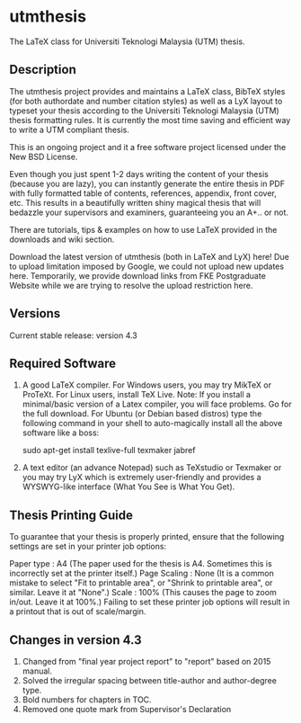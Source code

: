 # utmthesis
The LaTeX class for Universiti Teknologi Malaysia (UTM) thesis.  

## Description

The utmthesis project provides and maintains a LaTeX class, BibTeX styles (for both authordate and number citation styles) as well as a LyX layout to typeset your thesis according to the Universiti Teknologi Malaysia (UTM) thesis formatting rules. It is currently the most time saving and efficient way to write a UTM compliant thesis.  

This is an ongoing project and it a free software project licensed under the New BSD License.

Even though you just spent 1-2 days writing the content of your thesis (because you are lazy), you can instantly generate the entire thesis in PDF with fully formatted table of contents, references, appendix, front cover, etc. This results in a beautifully written shiny magical thesis that will bedazzle your supervisors and examiners, guaranteeing you an A+.. or not.

There are tutorials, tips & examples on how to use LaTeX provided in the downloads and wiki section.

Download the latest version of utmthesis (both in LaTeX and LyX) here! Due to upload limitation imposed by Google, we could not upload new updates here. Temporarily, we provide download links from FKE Postgraduate Website while we are trying to resolve the upload restriction here.

## Versions
Current stable release: version 4.3

## Required Software
1.  A good LaTeX compiler.  For Windows users, you may try MikTeX or ProTeXt. For Linux users, install TeX Live. Note: If you install a minimal/basic version of a Latex compiler, you will face problems. Go for the full download.  For Ubuntu (or Debian based distros) type the following command in your shell to auto-magically install all the above software like a boss:

    sudo apt-get install texlive-full texmaker jabref

2.  A text editor (an advance Notepad) such as TeXstudio or Texmaker or you may try LyX which is extremely user-friendly and provides a WYSWYG-like interface (What You See is What You Get).

## Thesis Printing Guide
To guarantee that your thesis is properly printed, ensure that the following settings are set in your printer job options:

Paper type : A4 (The paper used for the thesis is A4. Sometimes this is incorrectly set at the printer itself.)
Page Scaling : None (It is a common mistake to select "Fit to printable area", or "Shrink to printable area", or similar. Leave it at "None".)
Scale : 100% (This causes the page to zoom in/out. Leave it at 100%.)
Failing to set these printer job options will result in a printout that is out of scale/margin.

## Changes in version 4.3

1.  Changed from "final year project report" to "report" based on 2015 manual.
2.  Solved the irregular spacing between title-author and author-degree type.
3.  Bold numbers for chapters in TOC.
4.  Removed one quote mark from Supervisor's Declaration
